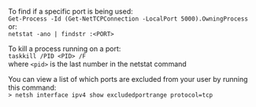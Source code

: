 To find if a specific port is being used:  
`Get-Process -Id (Get-NetTCPConnection -LocalPort 5000).OwningProcess`  
or:  
`netstat -ano | findstr :<PORT>`

To kill a process running on a port:  
`taskkill /PID <PID> /F`  
where `<pid>` is the last number in the netstat command

You can view a list of which ports are excluded from your user by running this command:  
`> netsh interface ipv4 show excludedportrange protocol=tcp`
